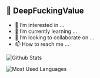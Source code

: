 ## 👋 DeepFuckingValue 
- 👀 I’m interested in ...
- 🌱 I’m currently learning ...
- 💞️ I’m looking to collaborate on ...
- 📫 How to reach me ...

![Github Stats](https://github-readme-stats.vercel.app/api?username=drunkery-tavern&show_icons=true&theme=dark&count_private=true)

![Most Used Languages](https://github-readme-stats.vercel.app/api/top-langs/?username=drunkery-tavern&theme=dark&layout=compact)
